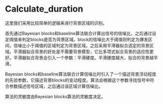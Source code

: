 # Calculate_duration



这里我们采用比较简单的逻辑来进行背景区域的识别。

首先通过Bayesian blocks和baseline算法联合计算出信号的信噪比，之后通过设定阈值来判定blocks是否为背景区域。block的信噪比大于阈值则判定为爆发区间，信噪比小于阈值的区域判定为背景区域。之后采用平滑器拟合选定的背景区域。平滑器拟合背景的好处是不需要背景模型，它比多项式拟合背景的适应性更好。平滑器拟合背景会引入一个参数：平滑硬度。平滑硬度越大，拟合的背景越平滑。

Bayesian blocks和baseline算法联合计算信噪比时引入了一个描述背景浮动程度的先验参数，它描述背景blocks的变动程度。算法会根据这个参数寻找信号中符合参数描述信号区域，之后通过该区域计算信噪比。

算法的灵敏度由Bayesian blocks算法的灵敏度决定。




